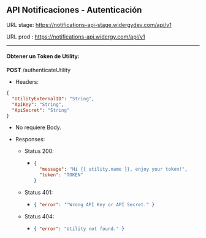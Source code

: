 ## API Notificaciones - Autenticación

URL stage: https://notifications-api-stage.widergydev.com/api/v1

URL prod : https://notifications-api.widergy.com/api/v1

---

#### Obtener un Token de Utility:

**POST** /authenticateUtility

- Headers:

```json
{
  "UtilityExternalID": "String",
  "ApiKey": "String",
  "ApiSecret": "String"
}
```

- No requiere Body.

- Responses:

  - Status 200:
    - ```json
      {
        "message": "Hi {{ utility.name }}, enjoy your token!",
        "token": "TOKEN"
      }
      ```
  - Status 401:
    - ```json
      { "error": '"Wrong API Key or API Secret." }
      ```
  - Status 404:
    - ```json
      { "error": "Utility not found." }
      ```
